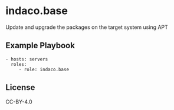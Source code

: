 indaco.base
=========

Update and upgrade the packages on the target system using APT


Example Playbook
----------------

    - hosts: servers
      roles:
         - role: indaco.base

License
-------

CC-BY-4.0

